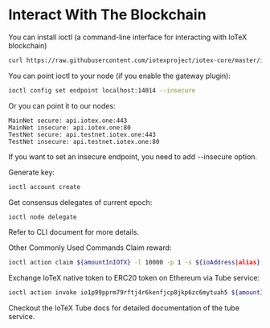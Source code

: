 # Interact With The Blockchain

You can install ioctl (a command-line interface for interacting with IoTeX blockchain)

~~~bash
curl https://raw.githubusercontent.com/iotexproject/iotex-core/master/install-cli.sh | sh
~~~

You can point ioctl to your node (if you enable the gateway plugin):

~~~bash
ioctl config set endpoint localhost:14014 --insecure
~~~

Or you can point it to our nodes:

`MainNet secure: api.iotex.one:443`  
`MainNet insecure: api.iotex.one:80`  
`TestNet secure: api.testnet.iotex.one:443`  
`TestNet insecure: api.testnet.iotex.one:80`  

If you want to set an insecure endpoint, you need to add --insecure option.

Generate key:
~~~bash
ioctl account create
~~~

Get consensus delegates of current epoch:
~~~bash
ioctl node delegate
~~~

Refer to CLI document for more details.

Other Commonly Used Commands
Claim reward:
~~~bash
ioctl action claim ${amountInIOTX} -l 10000 -p 1 -s ${ioAddress|alias}
~~~

Exchange IoTeX native token to ERC20 token on Ethereum via Tube service:
~~~bash
ioctl action invoke io1p99pprm79rftj4r6kenfjcp8jkp6zc6mytuah5 ${amountInIOTX} -s ${ioAddress|alias} -l 400000 -p 1 -b d0e30db0
~~~

Checkout the IoTeX Tube docs for detailed documentation of the tube service.

